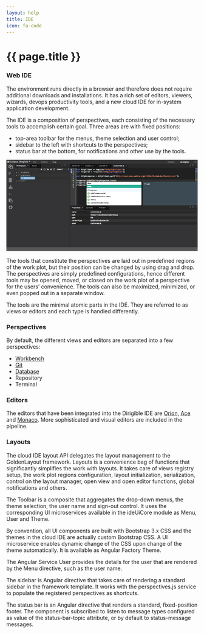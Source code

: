 ```yaml
---
layout: help
title: IDE
icon: fa-code
---
```


{{ page.title }}
===

### Web IDE

The environment runs directly in a browser and therefore does not require additional downloads and installations. It has a rich set of editors, viewers, wizards, devops productivity tools, and a new cloud IDE for in-system application development.

The IDE is a composition of perspectives, each consisting of the necessary tools to accomplish certain goal. Three areas are with fixed positions:

* top-area toolbar for the menus, theme selection and user control;
* sidebar to the left with shortcuts to the perspectives;
* status bar at the bottom, for notifications and other use by the tools.

![Workbench Perspective](images/ide_workbench_perspective.png)

The tools that constitute the perspectives are laid out in predefined regions of the work plot, but their position can be changed by using drag and drop. The perspectives are simply predefined configurations, hence different tools may be opened, moved, or closed on the work plot of a perspective for the users’ convenience. The tools can also be maximized, minimized, or even popped out in a separate window.
 
The tools are the minimal atomic parts in the IDE. They are referred to as views or editors and each type is handled differently.

### Perspectives

By default, the different views and editors are separated into a few perspectives:

* [Workbench](ide_perspective_workbench.html)
* [Git](ide_perspective_git.html)
* [Database](ide_perspective_database.html)
* Repository 
* Terminal

### Editors
The editors that have been integrated into the Dirigible IDE are [Orion](http://orionhub.org), [Ace](http://ace.c9.io) and [Monaco](https://microsoft.github.io/monaco-editor/). More sophisticated and visual editors are included in the pipeline.

### Layouts

The cloud IDE layout API delegates the layout management to the GoldenLayout framework. Layouts is a convenience bag of functions that significantly simplifies the work with layouts. It takes care of views registry setup, the work plot regions configuration, layout initialization, serialization, control on the layout manager, open view and open editor functions, global notifications and others.

The Toolbar is a composite that aggregates the drop-down menus, the theme selection, the user name and sign-out control. It uses the corresponding UI microservices available in the ideUiCore module as Menu, User and Theme.

By convention, all UI components are built with Bootstrap 3.x CSS and the themes in the cloud IDE are actually custom Bootstrap CSS. A UI microservice enables dynamic change of the CSS upon change of the theme automatically. It is available as Angular Factory Theme.

The Angular Service User provides the details for the user that are rendered by the Menu directive, such as the user name.

The sidebar is Angular directive that takes care of rendering a standard sidebar in the framework template. It works with the perspectives.js service to populate the registered perspectives as shortcuts.

The status bar is an Angular directive that renders a standard, fixed-position footer. The component is subscribed to listen to message types configured as value of the status-bar-topic attribute, or by default to status-message messages.
 
